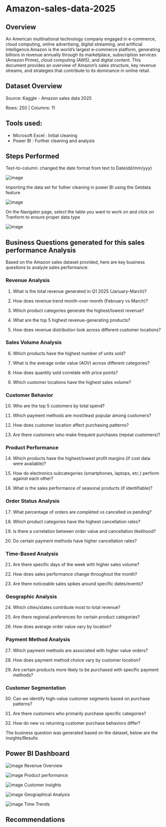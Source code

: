 # Amazon-sales-data-2025

## Overview
An American multinational technology company engaged in e-commerce, cloud computing, online advertising, digital streaming, and artificial intelligence.Amazon is the world’s largest e-commerce platform, generating billions in revenue annually through its marketplace, subscription services (Amazon Prime), cloud computing (AWS), and digital content. This document provides an overview of Amazon’s sales structure, key revenue streams, and strategies that contribute to its dominance in online retail.

## Dataset Overview
Source: Kaggle - Amazon sales data 2025

Rows: 250 | Columns: 11

## Tools used: 
* Microsoft Excel : Initial cleaning 
* Power BI : Further cleaning and analysis

## Steps Performed

Text-to-column: changed the date format from text to Date(dd/mm/yyy)

![image](https://github.com/originaldx/Amazon-sales-data-2025/blob/main/Amazon%201.png?raw=true)

Importing the data set for futher cleaning in power BI using the Getdata feature

![image](https://github.com/originaldx/Amazon-sales-data-2025/blob/c4ed7a9d5d97095f6659dc40c8698e501f1526e4/Amazon%202.png)

On the Navigator page, select the table you want to work on and click on Tranform to ensure proper data type

![image](https://github.com/originaldx/Amazon-sales-data-2025/blob/dcea5ca352335b8ab7da57649fe6925991b5e5d7/Amazon%203.png)

## Business Questions  generated for this sales performance Analysis
Based on the Amazon sales dataset provided, here are key business questions to analyze sales performance:

### Revenue Analysis
1. What is the total revenue generated in Q1 2025 (January-March)?

2. How does revenue trend month-over-month (February vs March)?

3. Which product categories generate the highest/lowest revenue?

4. What are the top 5 highest revenue-generating products?

5. How does revenue distribution look across different customer locations?

### Sales Volume Analysis
6. Which products have the highest number of units sold?

7. What is the average order value (AOV) across different categories?

8. How does quantity sold correlate with price points?

9. Which customer locations have the highest sales volume?

### Customer Behavior
10. Who are the top 5 customers by total spend?

11. Which payment methods are most/least popular among customers?

12. How does customer location affect purchasing patterns?

13. Are there customers who make frequent purchases (repeat customers)?

### Product Performance
14. Which products have the highest/lowest profit margins (if cost data were available)?

15. How do electronics subcategories (smartphones, laptops, etc.) perform against each other?

16. What is the sales performance of seasonal products (if identifiable)?

### Order Status Analysis
17. What percentage of orders are completed vs cancelled vs pending?

18. Which product categories have the highest cancellation rates?

19. Is there a correlation between order value and cancellation likelihood?

20. Do certain payment methods have higher cancellation rates?

### Time-Based Analysis
21. Are there specific days of the week with higher sales volume?

22. How does sales performance change throughout the month?

23. Are there noticeable sales spikes around specific dates/events?

### Geographic Analysis
24. Which cities/states contribute most to total revenue?

25. Are there regional preferences for certain product categories?

26. How does average order value vary by location?

### Payment Method Analysis
27. Which payment methods are associated with higher value orders?

28. How does payment method choice vary by customer location?

29. Are certain products more likely to be purchased with specific payment methods?

### Customer Segmentation
30. Can we identify high-value customer segments based on purchase patterns?

31. Are there customers who primarily purchase specific categories?

32. How do new vs returning customer purchase behaviors differ?

The business question was generated based on the dataset, below are the insights/Results 

## Power BI Dashboard

![image](https://github.com/originaldx/Amazon-sales-data-2025/blob/70908df3acc6f968c674b2867d2c99f001544a35/Dashboard%201.png)
Revenue Overview

![image]()
Product performance

![image]()
Customer insights

![image]()
Geographical Analysis

![image]()
Time Trends


## Recommendations









